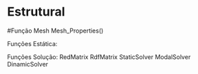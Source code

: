 # Estrutural

#Função Mesh
Mesh_Properties()

Funções Estática:




Funções Solução:
    RedMatrix 
    RdfMatrix
    StaticSolver
    ModalSolver
    DinamicSolver

